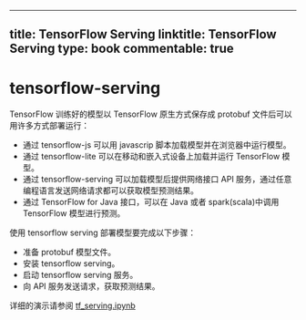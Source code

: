 
---
title: TensorFlow Serving
linktitle: TensorFlow Serving
type: book
commentable: true
---

# tensorflow-serving

TensorFlow 训练好的模型以 TensorFlow 原生方式保存成 protobuf 文件后可以用许多方式部署运行：

- 通过 tensorflow-js 可以用 javascrip 脚本加载模型并在浏览器中运行模型。
- 通过 tensorflow-lite 可以在移动和嵌入式设备上加载并运行 TensorFlow 模型。
- 通过 tensorflow-serving 可以加载模型后提供网络接口 API 服务，通过任意编程语言发送网络请求都可以获取模型预测结果。
- 通过 TensorFlow for Java 接口，可以在 Java 或者 spark(scala)中调用 TensorFlow 模型进行预测。

使用 tensorflow serving 部署模型要完成以下步骤：

- 准备 protobuf 模型文件。
- 安装 tensorflow serving。
- 启动 tensorflow serving 服务。
- 向 API 服务发送请求，获取预测结果。

详细的演示请参阅 [tf_serving.ipynb](./tf_serving.ipynb)

    
